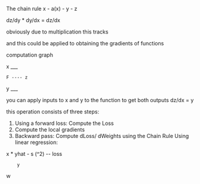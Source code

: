 The chain rule 
x - a(x) - y - z

dz/dy  * dy/dx = dz/dx

obviously due to multiplication this tracks

and this could be applied to obtaining the gradients of functions 


computation graph 

x ___

	F ---- z 
y ___

you can apply inputs to x and y to  the function to get both outputs 
dz/dx = y


this operation consists of three steps: 

1. Using a forward loss: Compute the Loss 
2. Compute the local gradients
3. Backward pass: Compute dLoss/ dWeights using the Chain Rule 
Using linear regression: 

x 
		*  yhat   -  s  (^2) -- loss 

		y
w